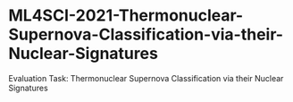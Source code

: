 # ML4SCI-2021-Thermonuclear-Supernova-Classification-via-their-Nuclear-Signatures
Evaluation Task: Thermonuclear Supernova Classification via their Nuclear Signatures
